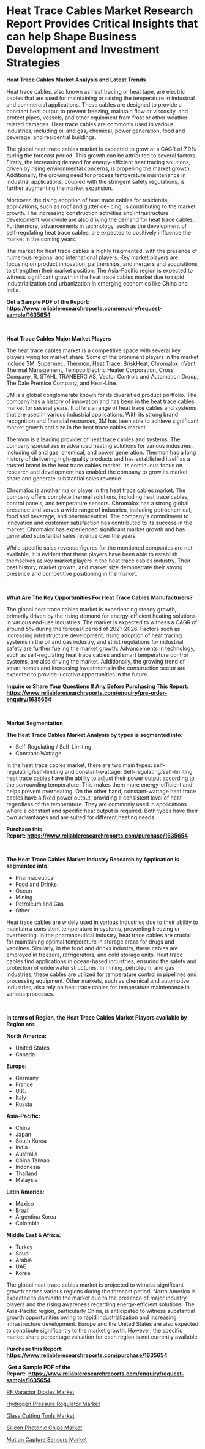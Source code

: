 <p><h1>Heat Trace Cables Market Research Report Provides Critical Insights that can help Shape Business Development and Investment Strategies</h1></p><p><strong>Heat Trace Cables Market Analysis and Latest Trends</strong></p>
<p><p>Heat trace cables, also known as heat tracing or heat tape, are electric cables that are used for maintaining or raising the temperature in industrial and commercial applications. These cables are designed to provide a constant heat output to prevent freezing, maintain flow or viscosity, and protect pipes, vessels, and other equipment from frost or other weather-related damages. Heat trace cables are commonly used in various industries, including oil and gas, chemical, power generation, food and beverage, and residential buildings.</p><p>The global heat trace cables market is expected to grow at a CAGR of 7.9% during the forecast period. This growth can be attributed to several factors. Firstly, the increasing demand for energy-efficient heat tracing solutions, driven by rising environmental concerns, is propelling the market growth. Additionally, the growing need for process temperature maintenance in industrial applications, coupled with the stringent safety regulations, is further augmenting the market expansion.</p><p>Moreover, the rising adoption of heat trace cables for residential applications, such as roof and gutter de-icing, is contributing to the market growth. The increasing construction activities and infrastructure development worldwide are also driving the demand for heat trace cables. Furthermore, advancements in technology, such as the development of self-regulating heat trace cables, are expected to positively influence the market in the coming years.</p><p>The market for heat trace cables is highly fragmented, with the presence of numerous regional and international players. Key market players are focusing on product innovation, partnerships, and mergers and acquisitions to strengthen their market position. The Asia-Pacific region is expected to witness significant growth in the heat trace cables market due to rapid industrialization and urbanization in emerging economies like China and India.</p></p>
<p><strong>Get a Sample PDF of the Report:&nbsp; <a href="https://www.reliableresearchreports.com/enquiry/request-sample/1635654">https://www.reliableresearchreports.com/enquiry/request-sample/1635654</a></strong></p>
<p>&nbsp;</p>
<p><strong>Heat Trace Cables Major Market Players</strong></p>
<p><p>The heat trace cables market is a competitive space with several key players vying for market share. Some of the prominent players in the market include 3M, Supermec, Thermon, Heat Trace, BriskHeat, Chromalox, nVent Thermal Management, Tempco Electric Heater Corporation, Cross Company, R. STAHL TRANBERG AS, Vector Controls and Automation Group, The Dale Prentice Company, and Heat-Line.</p><p>3M is a global conglomerate known for its diversified product portfolio. The company has a history of innovation and has been in the heat trace cables market for several years. It offers a range of heat trace cables and systems that are used in various industrial applications. With its strong brand recognition and financial resources, 3M has been able to achieve significant market growth and size in the heat trace cables market.</p><p>Thermon is a leading provider of heat trace cables and systems. The company specializes in advanced heating solutions for various industries, including oil and gas, chemical, and power generation. Thermon has a long history of delivering high-quality products and has established itself as a trusted brand in the heat trace cables market. Its continuous focus on research and development has enabled the company to grow its market share and generate substantial sales revenue.</p><p>Chromalox is another major player in the heat trace cables market. The company offers complete thermal solutions, including heat trace cables, control panels, and temperature sensors. Chromalox has a strong global presence and serves a wide range of industries, including petrochemical, food and beverage, and pharmaceutical. The company's commitment to innovation and customer satisfaction has contributed to its success in the market. Chromalox has experienced significant market growth and has generated substantial sales revenue over the years.</p><p>While specific sales revenue figures for the mentioned companies are not available, it is evident that these players have been able to establish themselves as key market players in the heat trace cables industry. Their past history, market growth, and market size demonstrate their strong presence and competitive positioning in the market.</p></p>
<p>&nbsp;</p>
<p><strong>What Are The Key Opportunities For Heat Trace Cables Manufacturers?</strong></p>
<p><p>The global heat trace cables market is experiencing steady growth, primarily driven by the rising demand for energy-efficient heating solutions in various end-use industries. The market is expected to witness a CAGR of around 5% during the forecast period of 2021-2026. Factors such as increasing infrastructure development, rising adoption of heat tracing systems in the oil and gas industry, and strict regulations for industrial safety are further fueling the market growth. Advancements in technology, such as self-regulating heat trace cables and smart temperature control systems, are also driving the market. Additionally, the growing trend of smart homes and increasing investments in the construction sector are expected to provide lucrative opportunities in the future.</p></p>
<p><strong>Inquire or Share Your Questions If Any Before Purchasing This Report: <a href="https://www.reliableresearchreports.com/enquiry/pre-order-enquiry/1635654">https://www.reliableresearchreports.com/enquiry/pre-order-enquiry/1635654</a></strong></p>
<p>&nbsp;</p>
<p><strong>Market Segmentation</strong></p>
<p><strong>The Heat Trace Cables Market Analysis by types is segmented into:</strong></p>
<p><ul><li>Self-Regulating / Self-Limiting</li><li>Constant-Wattage</li></ul></p>
<p><p>In the heat trace cables market, there are two main types: self-regulating/self-limiting and constant-wattage. Self-regulating/self-limiting heat trace cables have the ability to adjust their power output according to the surrounding temperature. This makes them more energy-efficient and helps prevent overheating. On the other hand, constant-wattage heat trace cables have a fixed power output, providing a consistent level of heat regardless of the temperature. They are commonly used in applications where a constant and specific heat output is required. Both types have their own advantages and are suited for different heating needs.</p></p>
<p><strong>Purchase this Report:&nbsp;<a href="https://www.reliableresearchreports.com/purchase/1635654">https://www.reliableresearchreports.com/purchase/1635654</a></strong></p>
<p>&nbsp;</p>
<p><strong>The Heat Trace Cables Market Industry Research by Application is segmented into:</strong></p>
<p><ul><li>Pharmaceutical</li><li>Food and Drinks</li><li>Ocean</li><li>Mining</li><li>Petroleum and Gas</li><li>Other</li></ul></p>
<p><p>Heat trace cables are widely used in various industries due to their ability to maintain a consistent temperature in systems, preventing freezing or overheating. In the pharmaceutical industry, heat trace cables are crucial for maintaining optimal temperature in storage areas for drugs and vaccines. Similarly, in the food and drinks industry, these cables are employed in freezers, refrigerators, and cold storage units. Heat trace cables find applications in ocean-based industries, ensuring the safety and protection of underwater structures. In mining, petroleum, and gas industries, these cables are utilized for temperature control in pipelines and processing equipment. Other markets, such as chemical and automotive industries, also rely on heat trace cables for temperature maintenance in various processes.</p></p>
<p>&nbsp;</p>
<p><strong>In terms of Region, the Heat Trace Cables Market Players available by Region are:</strong></p>
<p>
    <p> <strong> North America: </strong>
        <ul>
            <li>United States</li>
            <li>Canada</li>
        </ul>
        </p> 
    <p> <strong> Europe: </strong>
        <ul>
            <li>Germany</li>
            <li>France</li>
            <li>U.K.</li>
            <li>Italy</li>
            <li>Russia</li>
        </ul>
        </p> 
    <p> <strong> Asia-Pacific: </strong>
        <ul>
            <li>China</li>
            <li>Japan</li>
            <li>South Korea</li>
            <li>India</li>
            <li>Australia</li>
            <li>China Taiwan</li>
            <li>Indonesia</li>
            <li>Thailand</li>
            <li>Malaysia</li>
        </ul>
        </p> 
    <p> <strong> Latin America: </strong>
        <ul>
            <li>Mexico</li>
            <li>Brazil</li>
            <li>Argentina Korea</li>
            <li>Colombia</li>
        </ul>
        </p> 
    <p> <strong> Middle East & Africa: </strong>
        <ul>
            <li>Turkey</li>
            <li>Saudi</li>
            <li>Arabia</li>
            <li>UAE</li>
            <li>Korea</li>
        </ul>
    </p>
    </p>
<p><p>The global heat trace cables market is projected to witness significant growth across various regions during the forecast period. North America is expected to dominate the market due to the presence of major industry players and the rising awareness regarding energy-efficient solutions. The Asia-Pacific region, particularly China, is anticipated to witness substantial growth opportunities owing to rapid industrialization and increasing infrastructure development. Europe and the United States are also expected to contribute significantly to the market growth. However, the specific market share percentage valuation for each region is not currently available.</p></p>
<p><strong>Purchase this Report: <a href="https://www.reliableresearchreports.com/purchase/1635654">https://www.reliableresearchreports.com/purchase/1635654</a></strong></p>
<p>&nbsp;<strong>Get a Sample PDF of the Report:&nbsp;&nbsp;<a href="https://www.reliableresearchreports.com/enquiry/request-sample/1635654">https://www.reliableresearchreports.com/enquiry/request-sample/1635654</a></strong></p>
<p><strong></strong></p>
<p><p><a href="https://medium.com/@juliecastro06/rf-varactor-diodes-market-size-market-outlook-and-market-forecast-2023-to-2030-007019ba22c7">RF Varactor Diodes Market</a></p><p><a href="https://medium.com/@dinafritsch/hydrogen-pressure-regulator-market-outlook-industry-overview-and-forecast-2023-to-2030-97d87f6a0a7d">Hydrogen Pressure Regulator Market</a></p><p><a href="https://medium.com/@aliwilldvm/glass-cutting-tools-market-trends-and-market-analysis-forecasted-for-period-2023-2030-b8bffa90cb97">Glass Cutting Tools Market</a></p><p><a href="https://medium.com/@brendajames1938/silicon-photonic-chips-market-share-evolution-and-market-growth-trends-2023-2030-40058b6d1aa9">Silicon Photonic Chips Market</a></p><p><a href="https://medium.com/@marieriley2012/motion-capture-sensors-market-research-report-its-history-and-forecast-2023-to-2030-8e33e73d301f">Motion Capture Sensors Market</a></p></p>